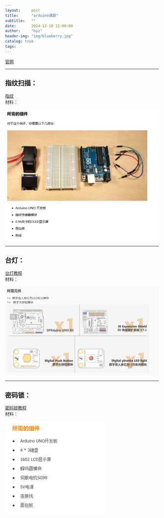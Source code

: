 ```yaml
---
layout:     post
title:      "arduino课题"
subtitle:   ""
date:       2024-12-10 12:00:00
author:     "hyz"
header-img: "img/blueberry.jpg"
catalog: true
tags:
---
```


[官网](https://mc.dfrobot.com.cn)

---
## 指纹扫描：
[指纹](https://arduino.nxez.com/2018/09/24/arduino-optical-fingerprint-identification-module-fpm10a-user-guide.html)<br>
材料：

![](/img/ingredients.png)

---

## 台灯：
[台灯教程](https://mc.dfrobot.com.cn/thread-13580-1-1.html)<br>
材料：

![](/img/inglight.png)

---

## 密码锁：
[密码锁教程](https://www.yiboard.com/thread-1471-1-1.html)<br>
材料：

![](/img/ingpassword.png)
